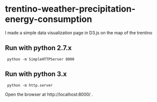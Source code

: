 # trentino-weather-precipitation-energy-consumption
I made a simple data visualization page in D3.js on the map of the trentino

## Run with python 2.7.x
```
 python -m SimpleHTTPServer 8000
```

## Run with python 3.x
```
 python -m http.server
```

Open the browser at http://localhost:8000/ .
